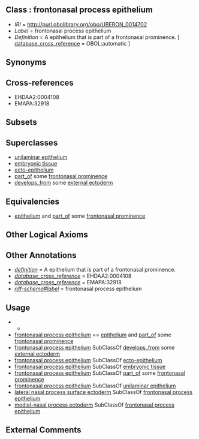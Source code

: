 
## Class : frontonasal process epithelium

 * *IRI* = http://purl.obolibrary.org/obo/UBERON_0014702
 * *Label* = frontonasal process epithelium
 * *Definition* = A epithelium that is part of a frontonasal prominence. [ [database_cross_reference](../../ef/oboInOwl#hasDbXref.md) = OBOL:automatic ]

## Synonyms


## Cross-references

 * EHDAA2:0004108
 * EMAPA:32918

## Subsets


## Superclasses

 * [unilaminar epithelium](../../UBERON/90/UBERON_0000490.md)
 * [embryonic tissue](../../UBERON/91/UBERON_0005291.md)
 * [ecto-epithelium](../../UBERON/71/UBERON_0010371.md)
 * [part_of](../../BFO/50/BFO_0000050.md) some [frontonasal prominence](../../UBERON/66/UBERON_0004066.md)
 * [develops_from](../../RO/02/RO_0002202.md) some [external ectoderm](../../UBERON/76/UBERON_0000076.md)

## Equivalencies

 * [epithelium](../../UBERON/83/UBERON_0000483.md) and [part_of](../../BFO/50/BFO_0000050.md) some [frontonasal prominence](../../UBERON/66/UBERON_0004066.md)

## Other Logical Axioms


## Other Annotations

 * *[definition](../../IAO/15/IAO_0000115.md)* = A epithelium that is part of a frontonasal prominence.
 * *[database_cross_reference](../../ef/oboInOwl#hasDbXref.md)* = EHDAA2:0004108
 * *[database_cross_reference](../../ef/oboInOwl#hasDbXref.md)* = EMAPA:32918
 * *[rdf-schema#label](../../el/rdf-schema#label.md)* = frontonasal process epithelium

## Usage

 * -
 * [frontonasal process epithelium](../../UBERON/02/UBERON_0014702.md) == [epithelium](../../UBERON/83/UBERON_0000483.md) and [part_of](../../BFO/50/BFO_0000050.md) some [frontonasal prominence](../../UBERON/66/UBERON_0004066.md)
 * [frontonasal process epithelium](../../UBERON/02/UBERON_0014702.md) SubClassOf [develops_from](../../RO/02/RO_0002202.md) some [external ectoderm](../../UBERON/76/UBERON_0000076.md)
 * [frontonasal process epithelium](../../UBERON/02/UBERON_0014702.md) SubClassOf [ecto-epithelium](../../UBERON/71/UBERON_0010371.md)
 * [frontonasal process epithelium](../../UBERON/02/UBERON_0014702.md) SubClassOf [embryonic tissue](../../UBERON/91/UBERON_0005291.md)
 * [frontonasal process epithelium](../../UBERON/02/UBERON_0014702.md) SubClassOf [part_of](../../BFO/50/BFO_0000050.md) some [frontonasal prominence](../../UBERON/66/UBERON_0004066.md)
 * [frontonasal process epithelium](../../UBERON/02/UBERON_0014702.md) SubClassOf [unilaminar epithelium](../../UBERON/90/UBERON_0000490.md)
 * [lateral nasal process surface ectoderm](../../UBERON/06/UBERON_0009206.md) SubClassOf [frontonasal process epithelium](../../UBERON/02/UBERON_0014702.md)
 * [medial-nasal process ectoderm](../../UBERON/33/UBERON_0005233.md) SubClassOf [frontonasal process epithelium](../../UBERON/02/UBERON_0014702.md)

## External Comments

